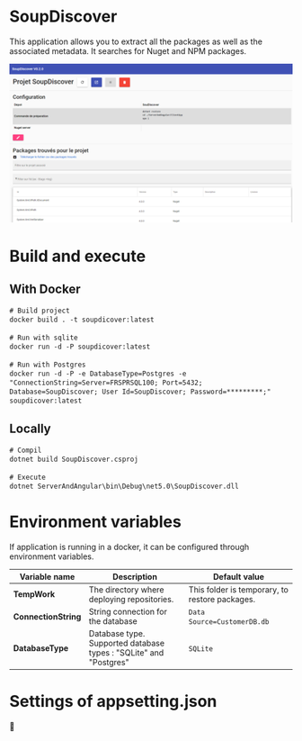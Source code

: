 ﻿# SoupDiscover
This application allows you to extract all the packages as well as the associated metadata.
It searches for Nuget and NPM packages.

![](screenshots/result.png)

# Build and execute

## With Docker
```
# Build project
docker build . -t soupdicover:latest

# Run with sqlite
docker run -d -P soupdicover:latest

# Run with Postgres
docker run -d -P -e DatabaseType=Postgres -e "ConnectionString=Server=FRSPRSQL100; Port=5432; Database=SoupDiscover; User Id=SoupDiscover; Password=*********;" soupdicover:latest
```

## Locally
```
# Compil
dotnet build SoupDiscover.csproj

# Execute
dotnet ServerAndAngular\bin\Debug\net5.0\SoupDiscover.dll
```

# Environment variables

If application is running in a docker, it can be configured through environment variables.

| Variable name | Description | Default value |
|---|---|---|
| __TempWork__ | The directory where deploying repositories. | This folder is temporary, to restore packages.  |
| __ConnectionString__ | String connection for the database | `Data Source=CustomerDB.db`  |
| __DatabaseType__  | Database type. Supported database types : "SQLite" and "Postgres" | `SQLite` |

# Settings of appsetting.json
:construction_worker:

